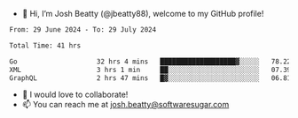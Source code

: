 - 👋 Hi, I’m Josh Beatty (@jbeatty88), welcome to my GitHub profile!

<!--START_SECTION:waka-->

```txt
From: 29 June 2024 - To: 29 July 2024

Total Time: 41 hrs

Go                    32 hrs 4 mins   ███████████████████▓░░░░░   78.22 %
XML                   3 hrs 1 min     ██░░░░░░░░░░░░░░░░░░░░░░░   07.39 %
GraphQL               2 hrs 47 mins   █▓░░░░░░░░░░░░░░░░░░░░░░░   06.81 %
```

<!--END_SECTION:waka-->

- 💞️ I would love to collaborate!
- 📫 You can reach me at josh.beatty@softwaresugar.com

<!---
jbeatty88/jbeatty88 is a ✨ special ✨ repository because its `README.md` (this file) appears on your GitHub profile.
You can click the Preview link to take a look at your changes.
--->
